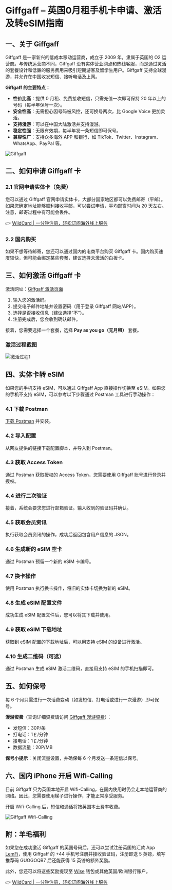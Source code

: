 # Giffgaff – 英国0月租手机卡申请、激活及转eSIM指南

## 一、关于 Giffgaff

Giffgaff 是一家新兴的低成本移动运营商，成立于 2009 年，隶属于英国的 O2 运营商。与传统运营商不同，Giffgaff 没有实体营业网点和热线客服，而是通过灵活的套餐设计和低廉的服务费用来吸引短期游客及留学生用户。Giffgaff 支持全球漫游，并允许在中国收发短信、接听电话及上网。

**Giffgaff 的主要特点：**
- **性价比高**：提供 0 月租、免费接收短信，只需充值一次即可保持 20 年以上的号码（每半年保号一次）。
- **安全性高**：无需担心因号码被风控，还可换号两次，比 Google Voice 更加灵活。
- **支持漫游**：可以在中国大陆激活并支持漫游。
- **稳定性强**：无限有效期，每半年发一条短信即可保号。
- **兼容性广**：支持众多海外 APP 和银行，如 TikTok、Twitter、Instagram、WhatsApp、PayPal 等。

![Giffgaff](https://img.goasis.online/i/2024/11/04/qsibq9.png)

## 二、如何申请 Giffgaff 卡

### 2.1 官网申请实体卡（免费）

您可以通过 Giffgaff 官网申请实体卡，大部分国家地区都可以免费邮寄（平邮）。如果您确定地址能够顺利接收平邮，可以尝试申请，平均邮寄时间为 20 天左右。注意，邮寄过程中有可能会丢件。

👉 [WildCard | 一分钟注册，轻松订阅海外线上服务](https://bit.ly/bewildcard)

### 2.2 国内购买

如果不想等待邮寄，您还可以通过国内的电商平台购买 Giffgaff 卡。国内购买速度较快，但可能会绑定某些套餐，建议选择未激活的白板卡。

## 三、如何激活 Giffgaff 卡

激活网址：[Giffgaff 激活页面](https://www.giffgaff.com/activate)

1. 输入您的激活码。
2. 提交电子邮件地址并设置密码（用于登录 Giffgaff 网站/APP）。
3. 选择是否接收信息（建议选择“不”）。
4. 注册完成后，您会收到确认邮件。

接着，您需要选择一个套餐，选择 **Pay as you go（无月租）** 套餐。

### 激活过程截图

![激活过程1](https://img.goasis.online/i/2024/11/04/r5phr3.png)

## 四、实体卡转 eSIM

如果您的手机支持 eSIM，可以通过 Giffgaff App 直接操作切换至 eSIM。如果您的手机不支持 eSIM，可以参考以下步骤通过 Postman 工具进行手动操作：

### 4.1 下载 Postman

[下载 Postman](https://www.postman.com/downloads/) 并安装。

### 4.2 导入配置

从网友提供的链接下载配置脚本，并导入到 Postman。

### 4.3 获取 Access Token

通过 Postman 获取授权的 Access Token，您需要使用 Giffgaff 账号进行登录并授权。

### 4.4 进行二次验证

接着，系统会要求您进行邮箱验证。输入收到的验证码并确认。

### 4.5 获取会员资讯

执行获取会员资讯的操作，成功后返回包含用户信息的 JSON。

### 4.6 生成新的 eSIM 空卡

通过 Postman 预留一个新的 eSIM 卡编号。

### 4.7 换卡操作

使用 Postman 执行换卡操作，将旧的实体卡切换为新的 eSIM。

### 4.8 生成 eSIM 配置文件

成功生成 eSIM 配置文件后，您可以将其下载并使用。

### 4.9 获取 eSIM 下载地址

获取到 eSIM 配置的下载地址后，可以用支持 eSIM 的设备进行激活。

### 4.10 生成二维码（可选）

通过 Postman 生成 eSIM 激活二维码，直接用支持 eSIM 的手机扫描即可。

## 五、如何保号

每 6 个月只需进行一次话费变动（如发短信、打电话或进行一次漫游）即可保号。

**漫游资费**（查询详细资费请访问 [Giffgaff 漫游资费](https://www.giffgaff.com/roaming-charges)）：
- 发短信：30P/条
- 打电话：1￡/分钟
- 接电话：1￡/分钟
- 数据流量：20P/MB

**保号小提示**：关闭流量设置，并确保每 6 个月发送一条短信以保号。

## 六、国内 iPhone 开启 Wifi-Calling

目前 Giffgaff 只为英国本地开启 Wifi-Calling，在国内使用时仍会走本地运营商的网络。因此，您需要使用梯子进行操作，才能正常享受服务。

开启 Wifi-Calling 后，短信和通话将按英国本土费率收费。

![Giffgaff Wifi-Calling](https://img.goasis.online/i/2024/11/08/kb9uai.png)

## 附：羊毛福利

如果您在成功激活 Giffgaff 的英国号码后，还可以尝试注册英国的汇款 App [LemFi](https://lemonadefi.app.link/ULivdVYmTOb)，使用 Giffgaff 的 +44 手机号注册并接收验证码，注册即送 5 英镑，填写推荐码 GUOGOQB7 后还能获得 15 英镑的额外奖励。

此外，您还可以将这些奖励提现至 [Wise](https://wise.com/invite/ihpc/gus6) 钱包或其他英国/欧洲银行账户。

👉 [WildCard | 一分钟注册，轻松订阅海外线上服务](https://bit.ly/bewildcard)
